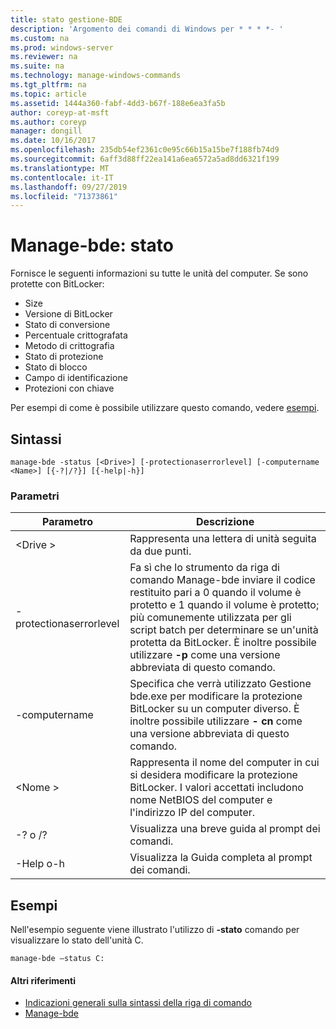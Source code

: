```yaml
---
title: stato gestione-BDE
description: 'Argomento dei comandi di Windows per * * * *- '
ms.custom: na
ms.prod: windows-server
ms.reviewer: na
ms.suite: na
ms.technology: manage-windows-commands
ms.tgt_pltfrm: na
ms.topic: article
ms.assetid: 1444a360-fabf-4dd3-b67f-188e6ea3fa5b
author: coreyp-at-msft
ms.author: coreyp
manager: dongill
ms.date: 10/16/2017
ms.openlocfilehash: 235db54ef2361c0e95c66b15a15be7f188fb74d9
ms.sourcegitcommit: 6aff3d88ff22ea141a6ea6572a5ad8dd6321f199
ms.translationtype: MT
ms.contentlocale: it-IT
ms.lasthandoff: 09/27/2019
ms.locfileid: "71373861"
---
```

# <a name="manage-bde-status"></a>Manage-bde: stato



Fornisce le seguenti informazioni su tutte le unità del computer. Se sono protette con BitLocker:
-   Size
-   Versione di BitLocker
-   Stato di conversione
-   Percentuale crittografata
-   Metodo di crittografia
-   Stato di protezione
-   Stato di blocco
-   Campo di identificazione
-   Protezioni con chiave

Per esempi di come è possibile utilizzare questo comando, vedere [esempi](#BKMK_Examples).

## <a name="syntax"></a>Sintassi

```
manage-bde -status [<Drive>] [-protectionaserrorlevel] [-computername <Name>] [{-?|/?}] [{-help|-h}]
```

### <a name="parameters"></a>Parametri

|Parametro|Descrizione|
|---------|-----------|
|\<Drive >|Rappresenta una lettera di unità seguita da due punti.|
|-protectionaserrorlevel|Fa sì che lo strumento da riga di comando Manage-bde inviare il codice restituito pari a 0 quando il volume è protetto e 1 quando il volume è protetto; più comunemente utilizzata per gli script batch per determinare se un'unità protetta da BitLocker. È inoltre possibile utilizzare **-p** come una versione abbreviata di questo comando.|
|-computername|Specifica che verrà utilizzato Gestione bde.exe per modificare la protezione BitLocker su un computer diverso. È inoltre possibile utilizzare **- cn** come una versione abbreviata di questo comando.|
|\<Nome >|Rappresenta il nome del computer in cui si desidera modificare la protezione BitLocker. I valori accettati includono nome NetBIOS del computer e l'indirizzo IP del computer.|
|-? o /?|Visualizza una breve guida al prompt dei comandi.|
|-Help o-h|Visualizza la Guida completa al prompt dei comandi.|

## <a name="BKMK_Examples"></a>Esempi

Nell'esempio seguente viene illustrato l'utilizzo di **-stato** comando per visualizzare lo stato dell'unità C.
```
manage-bde –status C:
```

#### <a name="additional-references"></a>Altri riferimenti

-   [Indicazioni generali sulla sintassi della riga di comando](command-line-syntax-key.md)
-   [Manage-bde](manage-bde.md)